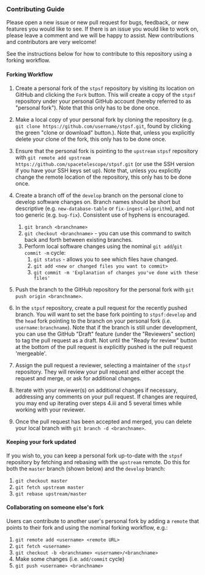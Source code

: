 ### Contributing Guide

Please open a new issue or new pull request for bugs, feedback, or new features you would like to see. If there is an issue you would like to work on, please leave a comment and we will be happy to assist. New contributions and contributors are very welcome!

See the instructions below for how to contribute to this repository using a forking workflow.

#### Forking Workflow
1. Create a personal fork of the `stpsf` repository by visiting its location on GitHub and clicking the `Fork` button.  This will create a copy of the `stpsf` repository under your personal GitHub account (hereby referred to as "personal fork").  Note that this only has to be done once.

2. Make a local copy of your personal fork by cloning the repository (e.g. `git clone https://github.com/username/stpsf.git`, found by clicking the green "clone or download" button.).  Note that, unless you explicitly delete your clone of the fork, this only has to be done once.

3. Ensure that the personal fork is pointing to the `upstream` `stpsf` repository with `git remote add upstream https://github.com/spacetelescope/stpsf.git` (or use the SSH version if you have your SSH keys set up).  Note that, unless you explicitly change the remote location of the repository, this only has to be done once.

4. Create a branch off of the `develop` branch on the personal clone to develop software changes on. Branch names should be short but descriptive (e.g. `new-database-table` or `fix-ingest-algorithm`), and not too generic (e.g. `bug-fix`).  Consistent use of hyphens is encouraged.
    1. `git branch <branchname>`
    2. `git checkout <branchname>` - you can use this command to switch back and forth between existing branches.
    3. Perform local software changes using the nominal `git add`/`git commit -m` cycle:
       1. `git status` -  allows you to see which files have changed.
       2. `git add <new or changed files you want to commit>`
       3. `git commit -m 'Explanation of changes you've done with these files'`

5. Push the branch to the GitHub repository for the personal fork with `git push origin <branchname>`.

6. In the `stpsf` repository, create a pull request for the recently pushed branch.  You will want to set the base fork pointing to `stpsf:develop` and the `head` fork pointing to the branch on your personal fork (i.e. `username:branchname`).  Note that if the branch is still under development, you can use the GitHub "Draft" feature (under the "Reviewers" section) to tag the pull request as a draft. Not until the "Ready for review" button at the bottom of the pull request is explicitly pushed is the pull request 'mergeable'.

7. Assign the pull request a reviewer, selecting a maintainer of the `stpsf` repository.  They will review your pull request and either accept the request and merge, or ask for additional changes.

8. Iterate with your reviewer(s) on additional changes if necessary, addressing any comments on your pull request.  If changes are required, you may end up iterating over steps 4.iii and 5 several times while working with your reviewer.

9. Once the pull request has been accepted and merged, you can delete your local branch with `git branch -d <branchname>`.

#### Keeping your fork updated
If you wish to, you can keep a personal fork up-to-date with the `stpsf` repository by fetching and rebasing with the `upstream` remote. Do this for both the `master` branch (shown below) and the `develop` branch:
1. `git checkout master`
2. `git fetch upstream master`
3. `git rebase upstream/master`

#### Collaborating on someone else's fork
Users can contribute to another user's personal fork by adding a `remote` that points to their fork and using the nominal forking workflow, e.g.:

1. `git remote add <username> <remote URL>`
2. `git fetch <username>`
3. `git checkout -b <branchname> <username>/<branchname>`
4. Make some changes (i.e. `add/commit` cycle)
5. `git push <username> <branchname>`

